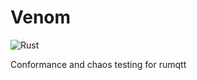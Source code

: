 # Venom

![Rust](https://github.com/bytebeamio/venom/workflows/Rust/badge.svg)


Conformance and chaos testing for rumqtt



